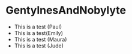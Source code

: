 # GentylnesAndNobylyte

+ This is a test (Paul)
+ This is a test(Emily)
+ This is a test (Maura)
+ This is a test (Jude)
